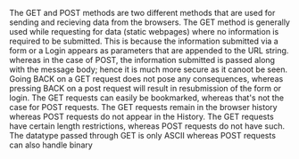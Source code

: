 The GET and POST methods are two different methods that are used for sending and recieving data from the browsers. The GET method is generally used while requesting for data (static webpages)
where no information is required to be submitted. 
This is because the information submitted via a form or a Login appears as parameters that are appended to the URL string. 
whereas in the case of POST, the information submitted is passed along with the message body; hence it is much more secure as it canoot be seen. 
Going BACK on a GET request does not pose any consequences, whereas pressing BACK on a post request will result in resubmission of the form or login.
The GET requests can easily be bookmarked, whereas that's not the case for POST requests.
The GET requests remain in the browser history whereas POST requests do not appear in the History.
The GET requests have certain length restrictions, whereas POST requests do not have such. 
The datatype passed through GET is only ASCII whereas POST requests can also handle binary
